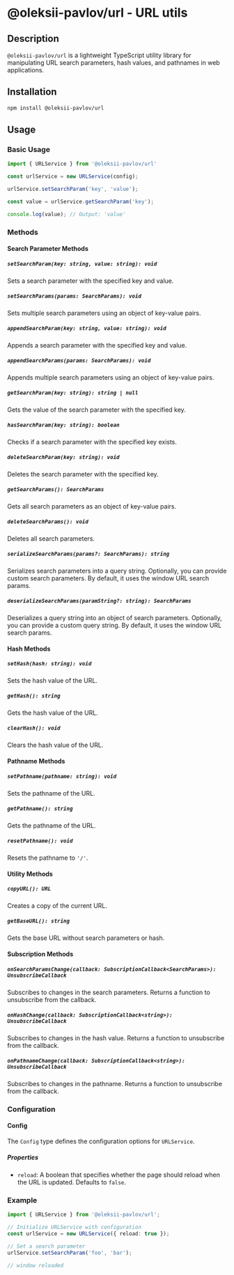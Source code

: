 # @oleksii-pavlov/url - URL utils

## Description

`@oleksii-pavlov/url` is a lightweight TypeScript utility library for manipulating URL search parameters, hash values, and pathnames in web applications.

## Installation

```bash
npm install @oleksii-pavlov/url
```

## Usage

### Basic Usage

```typescript
import { URLService } from '@oleksii-pavlov/url'

const urlService = new URLService(config);

urlService.setSearchParam('key', 'value');

const value = urlService.getSearchParam('key');

console.log(value); // Output: 'value'
```

### Methods

#### Search Parameter Methods

##### `setSearchParam(key: string, value: string): void`

Sets a search parameter with the specified key and value.

##### `setSearchParams(params: SearchParams): void`

Sets multiple search parameters using an object of key-value pairs.

##### `appendSearchParam(key: string, value: string): void`

Appends a search parameter with the specified key and value.

##### `appendSearchParams(params: SearchParams): void`

Appends multiple search parameters using an object of key-value pairs.

##### `getSearchParam(key: string): string | null`

Gets the value of the search parameter with the specified key.

##### `hasSearchParam(key: string): boolean`

Checks if a search parameter with the specified key exists.

##### `deleteSearchParam(key: string): void`

Deletes the search parameter with the specified key.

##### `getSearchParams(): SearchParams`

Gets all search parameters as an object of key-value pairs.

##### `deleteSearchParams(): void`

Deletes all search parameters.

##### `serializeSearchParams(params?: SearchParams): string`

Serializes search parameters into a query string. Optionally, you can provide custom search parameters. By default, it uses the window URL search params.

##### `deserializeSearchParams(paramString?: string): SearchParams`

Deserializes a query string into an object of search parameters. Optionally, you can provide a custom query string. By default, it uses the window URL search params.

#### Hash Methods

##### `setHash(hash: string): void`

Sets the hash value of the URL.

##### `getHash(): string`

Gets the hash value of the URL.

##### `clearHash(): void`

Clears the hash value of the URL.

#### Pathname Methods

##### `setPathname(pathname: string): void`

Sets the pathname of the URL.

##### `getPathname(): string`

Gets the pathname of the URL.

##### `resetPathname(): void`

Resets the pathname to `'/'`.

#### Utility Methods

##### `copyURL(): URL`

Creates a copy of the current URL.

##### `getBaseURL(): string`

Gets the base URL without search parameters or hash.

#### Subscription Methods

##### `onSearchParamsChange(callback: SubscriptionCallback<SearchParams>): UnsubscribeCallback`

Subscribes to changes in the search parameters. Returns a function to unsubscribe from the callback.

##### `onHashChange(callback: SubscriptionCallback<string>): UnsubscribeCallback`

Subscribes to changes in the hash value. Returns a function to unsubscribe from the callback.

##### `onPathnameChange(callback: SubscriptionCallback<string>): UnsubscribeCallback`

Subscribes to changes in the pathname. Returns a function to unsubscribe from the callback.

### Configuration

#### Config

The `Config` type defines the configuration options for `URLService`.

##### Properties

- `reload`: A boolean that specifies whether the page should reload when the URL is updated. Defaults to `false`.

### Example

```typescript
import { URLService } from '@oleksii-pavlov/url';

// Initialize URLService with configuration
const urlService = new URLService({ reload: true });

// Set a search parameter
urlService.setSearchParam('foo', 'bar');

// window reloaded
```
